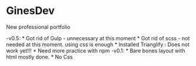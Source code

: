 # GinesDev
New professional portfolio

-v0.5:
    * Got rid of Gulp - unnecessary at this moment
    * Got rid of scss - not needed at this moment. using css is enough
    * Installed Trianglify : Does not work yet!!! 
    * Need more practice with npm
-v0.1: 
    * Bare bones layout with html mostly done.
    * No Css